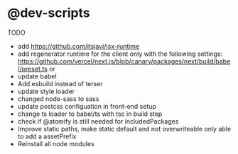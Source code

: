 # @dev-scripts

TODO
- add https://github.com/itsjavi/jsx-runtime
- add regenerator runtime for the client only with the following settings: https://github.com/vercel/next.js/blob/canary/packages/next/build/babel/preset.ts or
- update babel
- Add esbuild instead of terser
- update style loader
- changed node-sass to sass
- update postcss configuation in front-end setup
- change ts loader to babel/ts with tsc in build step
- check if @atomify is still needed for includedPackages
- Improve static paths, make static default and not overwriteable only able to add a assetPrefix
- Reinstall all node modules